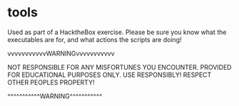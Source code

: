 # tools

Used as part of a HacktheBox exercise.  Please be sure you know what the executables are for, and what actions the scripts are doing!

vvvvvvvvvvvWARNINGvvvvvvvvvvv

NOT RESPONSIBLE FOR ANY MISFORTUNES YOU ENCOUNTER. PROVIDED FOR EDUCATIONAL PURPOSES ONLY. USE RESPONSIBLY! RESPECT OTHER PEOPLES PROPERTY!

^^^^^^^^^^^WARNING^^^^^^^^^^^
